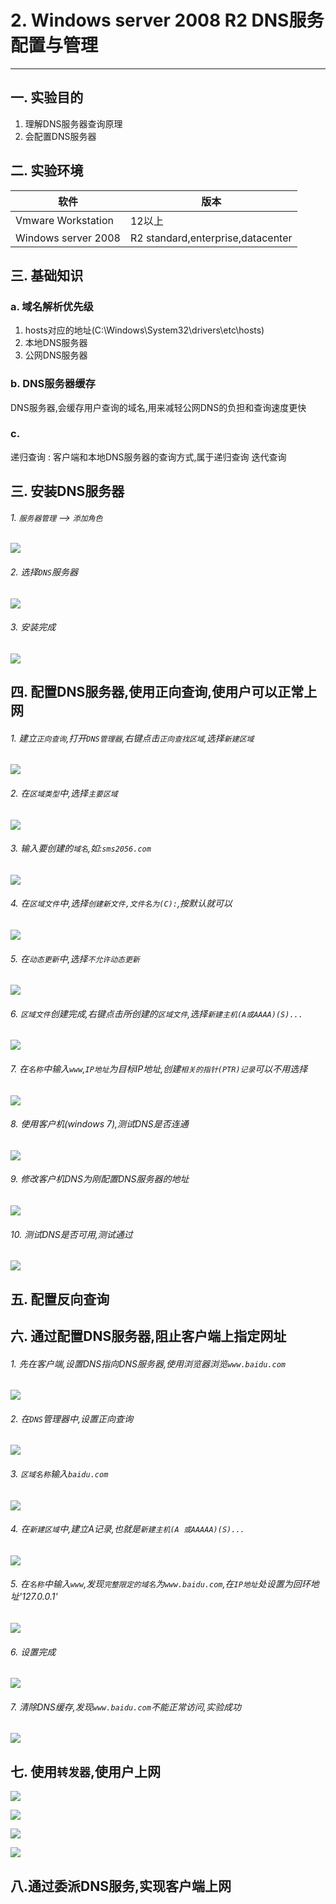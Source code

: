 # 2. Windows server 2008 R2 DNS服务配置与管理

---

## 一. 实验目的
1. 理解DNS服务器查询原理
2. 会配置DNS服务器

## 二. 实验环境

|软件|版本|
|----|----|
|Vmware Workstation| 12以上 |
|Windows server 2008| R2 standard,enterprise,datacenter|

## 三. 基础知识

### a. 域名解析优先级

1. hosts对应的地址(C:\Windows\System32\drivers\etc\hosts)
2. 本地DNS服务器
3. 公网DNS服务器

### b. DNS服务器缓存

DNS服务器,会缓存用户查询的域名,用来减轻公网DNS的负担和查询速度更快

### c.

递归查询 : 客户端和本地DNS服务器的查询方式,属于递归查询
迭代查询

## 三. 安装DNS服务器

###### 1. `服务器管理` --> `添加角色`

![](/windows/win2008R2/appserver/image/dns-1.png)

###### 2. 选择`DNS`服务器

![](/windows/win2008R2/appserver/image/dns-2.png)

###### 3. 安装完成

![](/windows/win2008R2/appserver/image/dns-3.png)

## 四. 配置DNS服务器,使用正向查询,使用户可以正常上网

###### 1. 建立`正向查询`,打开`DNS管理器`,右键点击`正向查找区域`,选择`新建区域`

![](/windows/win2008R2/appserver/image/dns-4.png)

###### 2. 在`区域类型`中,选择`主要区域`

![](/windows/win2008R2/appserver/image/dns-5.png)

###### 3. 输入要创建的`域名`,如:`sms2056.com`

![](/windows/win2008R2/appserver/image/dns-6.png)

###### 4. 在`区域文件`中,选择`创建新文件,文件名为(C):`,按默认就可以

![](/windows/win2008R2/appserver/image/dns-7.png)

###### 5. 在`动态更新`中,选择`不允许动态更新`

![](/windows/win2008R2/appserver/image/dns-8.png)

###### 6. `区域文件`创建完成,右键点击所创建的`区域文件`,选择`新建主机(A或AAAA)(S)...`

![](/windows/win2008R2/appserver/image/dns-9.png)

###### 7. 在`名称`中输入`www`,`IP地址`为目标IP地址,创建`相关的指针(PTR)记录`可以不用选择

![](/windows/win2008R2/appserver/image/dns-10.png)

###### 8. 使用客户机(windows 7),测试DNS是否连通

![](/windows/win2008R2/appserver/image/dns-12.png)

###### 9. 修改客户机DNS为刚配置DNS服务器的地址

![](/windows/win2008R2/appserver/image/dns-11.png)

###### 10. 测试DNS是否可用,测试通过

![](/windows/win2008R2/appserver/image/dns-13.png)

## 五. 配置反向查询

## 六. 通过配置DNS服务器,阻止客户端上指定网址

###### 1. 先在客户端,设置DNS指向DNS服务器,使用浏览器浏览`www.baidu.com`

![](/windows/win2008R2/appserver/image/dns-17.png)

###### 2. 在`DNS`管理器中,设置正向查询

![](/windows/win2008R2/appserver/image/dns-18.png)

###### 3. `区域名称`输入`baidu.com`

![](/windows/win2008R2/appserver/image/dns-19.png)

###### 4. 在`新建区域`中,建立A记录,也就是`新建主机(A 或AAAAA)(S)...`

![](/windows/win2008R2/appserver/image/dns-20.png)

###### 5. 在`名称`中输入`www`,发现`完整限定的域名`为`www.baidu.com`,在`IP地址`处设置为回环地址'127.0.0.1'

![](/windows/win2008R2/appserver/image/dns-21.png)

###### 6. 设置完成

![](/windows/win2008R2/appserver/image/dns-22.png)

###### 7. 清除DNS缓存,发现`www.baidu.com`不能正常访问,实验成功

![](/windows/win2008R2/appserver/image/dns-23.png)

## 七. 使用`转发器`,使用户上网

![](/windows/win2008R2/appserver/image/dns-14.png)

![](/windows/win2008R2/appserver/image/dns-15.png)

![](/windows/win2008R2/appserver/image/dns-16.png)

![](/windows/win2008R2/appserver/image/dns-17.png)

## 八.通过委派DNS服务,实现客户端上网










